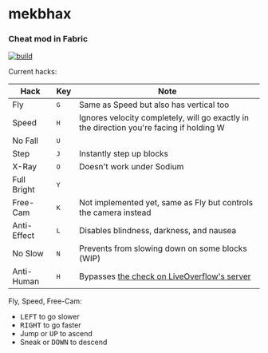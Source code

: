 # mekbhax

### Cheat mod in Fabric

[![build](https://github.com/mekb-turtle/mekbhax/actions/workflows/build.yml/badge.svg)](https://github.com/mekb-turtle/mekbhax/actions/workflows/build.yml)

Current hacks:

| Hack        | Key          | Note                                                                                     |
|-------------|--------------|------------------------------------------------------------------------------------------|
| Fly         | <kbd>G</kbd> | Same as Speed but also has vertical too                                                  |
| Speed       | <kbd>H</kbd> | Ignores velocity completely, will go exactly in the direction you're facing if holding W |
| No Fall     | <kbd>U</kbd> |                                                                                          |
| Step        | <kbd>J</kbd> | Instantly step up blocks                                                                 |
| X-Ray       | <kbd>O</kbd> | Doesn't work under Sodium                                                                |
| Full Bright | <kbd>Y</kbd> |                                                                                          |
| Free-Cam    | <kbd>K</kbd> | Not implemented yet, same as Fly but controls the camera instead                         |
| Anti-Effect | <kbd>L</kbd> | Disables blindness, darkness, and nausea                                                 |
| No Slow     | <kbd>N</kbd> | Prevents from slowing down on some blocks (WIP)                                          |
| Anti-Human  | <kbd>H</kbd> | Bypasses [the check on LiveOverflow's server](https://youtube.com/watch?v=WEMOCFe4EFE)   |

Fly, Speed, Free-Cam:
- <kbd>LEFT</kbd> to go slower
- <kbd>RIGHT</kbd> to go faster
- Jump or <kbd>UP</kbd> to ascend
- Sneak or <kbd>DOWN</kbd> to descend

